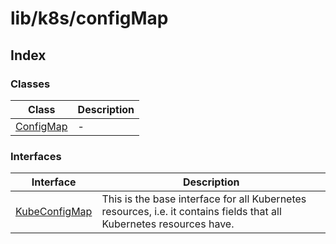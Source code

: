 # lib/k8s/configMap

## Index

### Classes

| Class | Description |
| ------ | ------ |
| [ConfigMap](classes/ConfigMap.md) | - |

### Interfaces

| Interface | Description |
| ------ | ------ |
| [KubeConfigMap](interfaces/KubeConfigMap.md) | This is the base interface for all Kubernetes resources, i.e. it contains fields that all Kubernetes resources have. |
